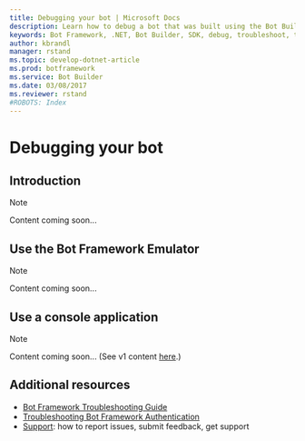 ```yaml
---
title: Debugging your bot | Microsoft Docs
description: Learn how to debug a bot that was built using the Bot Builder SDK for .NET.
keywords: Bot Framework, .NET, Bot Builder, SDK, debug, troubleshoot, test
author: kbrandl
manager: rstand
ms.topic: develop-dotnet-article
ms.prod: botframework
ms.service: Bot Builder
ms.date: 03/08/2017
ms.reviewer: rstand
#ROBOTS: Index
---
```


# Debugging your bot

## Introduction

> [!NOTE]
> Content coming soon...

## Use the Bot Framework Emulator

> [!NOTE]
> Content coming soon...

## Use a console application 

> [!NOTE]
> Content coming soon...
> (See v1 content [here](https://docs.botframework.com/en-us/csharp/builder/sdkreference/index.html#debugging).)

## Additional resources

- [Bot Framework Troubleshooting Guide](bot-framework-troubleshooting-guide.md)
- [Troubleshooting Bot Framework Authentication](bot-framework-troubleshooting-auth.md)
- [Support](bot-framework-resources-support.md): how to report issues, submit feedback, get support 

